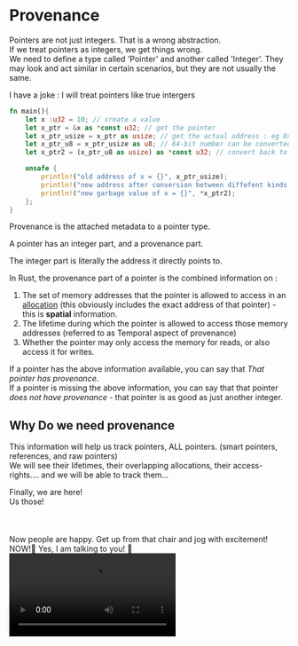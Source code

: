 # Provenance

Pointers are not just integers. That is a wrong abstraction.  
If we treat pointers as integers, we get things wrong.  
We need to define a type called 'Pointer' and another called 'Integer'. They may look and act similar in certain scenarios, but they are not usually the same.  

I have a joke : I will treat pointers like true intergers
```rust
fn main(){
    let x :u32 = 10; // create a value
    let x_ptr = &x as *const u32; // get the pointer
    let x_ptr_usize = x_ptr as usize; // get the actual address : eg 0x199901
    let x_ptr_u8 = x_ptr_usize as u8; // 64-bit number can be converted to a u8
    let x_ptr2 = (x_ptr_u8 as usize) as *const u32; // convert back to ptr

    unsafe {
        println!("old address of x = {}", x_ptr_usize);
        println!("new address after conversion between diffefent kinds of integers: {}", (x_ptr_u8 as usize));
        println!("new garbage value of x = {}", *x_ptr2);
    };
}
```


Provenance is the attached metadata to a pointer type.  

A pointer has an integer part, and a provenance part.  

The integer part is literally the address it directly points to.  

In Rust, the provenance part of a pointer is the combined information on : 
1. The set of memory addresses that the pointer is allowed to access in an [allocation](https://doc.rust-lang.org/core/ptr/index.html#allocated-object) (this obviously includes the exact address of that pointer) - this is **spatial** information.
2. The lifetime during which the pointer is allowed to access those memory addresses (referred to as Temporal aspect of provenance)
3. Whether the pointer may only access the memory for reads, or also access it for writes.  


If a pointer has the above information available, you can say that *That pointer has provenance*.  
If a pointer is missing the above information, you can say that that pointer *does not have provenance* - that pointer is as good as just another integer.  



## Why Do we need provenance
This information will help us track pointers, ALL pointers. (smart pointers, references, and raw pointers)  
We will see their lifetimes, their overlapping allocations, their access-rights.... and we will be able to track them...

Finally, we are here!  
Us those!  
<br><br><br>
Now people are happy. Get up from that chair and jog with excitement!  
NOW!🫵 Yes, I am talking to you! 🫵
<video controls src="imgs/Get ready, get ready, ready to Jump ~ Otieno Kajwang.mp4" title="Title"></video> 


